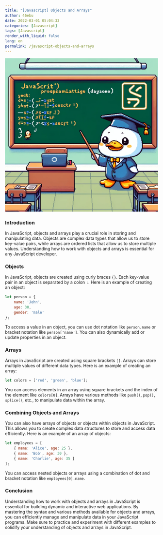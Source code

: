 ```yaml
---
title: "[Javascript] Objects and Arrays"
author: 46ebu
date: 2022-03-01 05:04:33 
categories: [Javascript]
tags: [Javascript]
render_with_liquid: false
lang: en
permalink: /javascript-objects-and-arrays
---
```


![Intro](/assets/img/post/javascript.png)
### Introduction
In JavaScript, objects and arrays play a crucial role in storing and manipulating data. Objects are complex data types that allow us to store key-value pairs, while arrays are ordered lists that allow us to store multiple values. Understanding how to work with objects and arrays is essential for any JavaScript developer.

### Objects
In JavaScript, objects are created using curly braces `{}`. Each key-value pair in an object is separated by a colon `:`. Here is an example of creating an object:

```javascript
let person = {
    name: 'John',
    age: 30,
    gender: 'male'
};
```

To access a value in an object, you can use dot notation like `person.name` or bracket notation like `person['name']`. You can also dynamically add or update properties in an object.

### Arrays
Arrays in JavaScript are created using square brackets `[]`. Arrays can store multiple values of different data types. Here is an example of creating an array:

```javascript
let colors = ['red', 'green', 'blue'];
```

You can access elements in an array using square brackets and the index of the element like `colors[0]`. Arrays have various methods like `push()`, `pop()`, `splice()`, etc., to manipulate data within the array.

### Combining Objects and Arrays
You can also have arrays of objects or objects within objects in JavaScript. This allows you to create complex data structures to store and access data efficiently. Here is an example of an array of objects:

```javascript
let employees = [
    { name: 'Alice', age: 25 },
    { name: 'Bob', age: 30 },
    { name: 'Charlie', age: 35 }
];
```

You can access nested objects or arrays using a combination of dot and bracket notation like `employees[0].name`.

### Conclusion
Understanding how to work with objects and arrays in JavaScript is essential for building dynamic and interactive web applications. By mastering the syntax and various methods available for objects and arrays, you can efficiently manage and manipulate data in your JavaScript programs. Make sure to practice and experiment with different examples to solidify your understanding of objects and arrays in JavaScript.